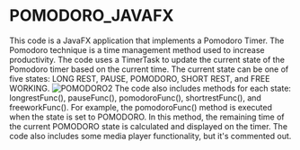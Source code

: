 # POMODORO_JAVAFX
This code is a JavaFX application that implements a Pomodoro Timer. The Pomodoro technique is a time management method used to increase productivity. The code uses a TimerTask to update the current state of the Pomodoro timer based on the current time. The current state can be one of five states: LONG REST, PAUSE, POMODORO, SHORT REST, and FREE WORKING.
![POMODORO2](https://user-images.githubusercontent.com/24310606/217893590-dd2d963b-710f-470e-914f-6f492ffb7815.gif)
The code also includes methods for each state: longrestFunc(), pauseFunc(), pomodoroFunc(), shortrestFunc(), and freeworkFunc(). For example, the pomodoroFunc() method is executed when the state is set to POMODORO. In this method, the remaining time of the current POMODORO state is calculated and displayed on the timer. The code also includes some media player functionality, but it's commented out.
